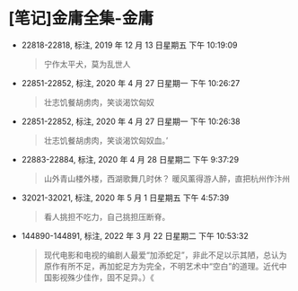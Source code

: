 # [笔记]金庸全集-金庸


-   22818-22818, 标注, 2019 年 12 月 13 日星期五 下午 10:19:09

    > 宁作太平犬，莫为乱世人

-   22851-22852, 标注, 2020 年 4 月 27 日星期一 下午 10:26:27

    > 壮志饥餐胡虏肉，笑谈渴饮匈奴

-   22851-22852, 标注, 2020 年 4 月 27 日星期一 下午 10:26:38

    > 壮志饥餐胡虏肉，笑谈渴饮匈奴血。’

-   22883-22884, 标注, 2020 年 4 月 28 日星期二 下午 9:37:29

    > 山外青山楼外楼，西湖歌舞几时休？ 暖风薰得游人醉，直把杭州作汴州

-   32021-32021, 标注, 2020 年 5 月 1 日星期五 下午 4:57:39

    > 看人挑担不吃力，自己挑担压断脊。

-   144890-144891, 标注, 2022 年 3 月 22 日星期二 下午 10:53:32

    > 现代电影和电视的编剧人最爱“加添蛇足”，非此不足以示其陋，总认为原作有所不足，再加蛇足方为完全，不明艺术中“空白”的道理。近代中国影视殊少佳作，固不足异。）《

